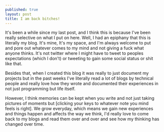 ```yaml
---
published: true
layout: post
title: I am back bitches!
---
```

It's been a while since my last post, and I think this is because I've been really selective on what I put on here. Well, I had an epiphany that this is literally my blog. It's mine, It's my space, and I'm always welcome to put and pore out whatever comes to my mind and not giving a fuck what anyone thinks. It's not twitter where I might have to tweet to peoples expectations (which I don't) or tweeting to gain some social status or shit like that.


Besides that, when I created this blog it was really to just document my projects but in the past weeks I've literally read a lot of blogs by technical people and really love how they wrote and documented their experiences in not just programming but life itself. 


However, I think memories can be kept when you write and not just taking pictures of moments but [clicking your keys to whatever note you mind feels is right]. We grow everyday, which means we gain new experiences and things happen and affects the way we think, I'd really love to come back to my blogs and read them over and over and see how my thinking has changed over time.

